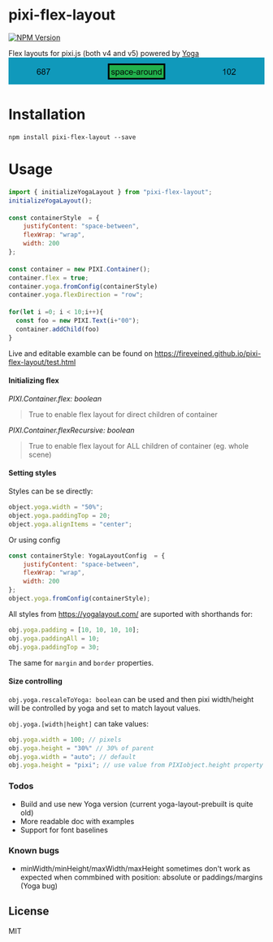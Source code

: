 # pixi-flex-layout

[![NPM Version][npm-image]][npm-url]

Flex layouts for pixi.js (both v4 and v5) powered by [Yoga](https://yogalayout.com/)
![example](test/space-around.png)
# Installation

```
npm install pixi-flex-layout --save
```

# Usage
```javascript
import { initializeYogaLayout } from "pixi-flex-layout";
initializeYogaLayout();

const containerStyle  = {
    justifyContent: "space-between",
    flexWrap: "wrap",
    width: 200
};

const container = new PIXI.Container();
container.flex = true;
container.yoga.fromConfig(containerStyle)
container.yoga.flexDirection = "row";

for(let i =0; i < 10;i++){
  const foo = new PIXI.Text(i+"00");
  container.addChild(foo)
}

```
Live and editable examble can be found on https://fireveined.github.io/pixi-flex-layout/test.html

#### Initializing flex
_PIXI.Container.flex: boolean_
> True to enable flex layout for direct children of container

_PIXI.Container.flexRecursive: boolean_
> True to enable flex layout for ALL children of container (eg. whole scene)

#### Setting styles

Styles can be se directly:
```javascript
object.yoga.width = "50%";
object.yoga.paddingTop = 20;
object.yoga.alignItems = "center";
```

Or using config
```javascript
const containerStyle: YogaLayoutConfig  = {
    justifyContent: "space-between",
    flexWrap: "wrap",
    width: 200
};
object.yoga.fromConfig(containerStyle);
```

All styles from https://yogalayout.com/ are suported with shorthands for:
```javascript
obj.yoga.padding = [10, 10, 10, 10];
obj.yoga.paddingAll = 10;  
obj.yoga.paddingTop = 30;
```
The same for `margin` and `border` properties.

#### Size controlling
`obj.yoga.rescaleToYoga: boolean` can be used and then pixi width/height will be controlled by yoga and set to match layout values.

`obj.yoga.[width|height]` can take values: 
```js
obj.yoga.width = 100; // pixels
obj.yoga.height = "30%" // 30% of parent
obj.yoga.width = "auto"; // default 
obj.yoga.height = "pixi"; // use value from PIXIobject.height property 
```
### Todos

 - Build and use new Yoga version (current yoga-layout-prebuilt is quite old)
 - More readable doc with examples
 - Support for font baselines


### Known bugs
 
 - minWidth/minHeight/maxWidth/maxHeight sometimes don't work as expected when commbined with position: absolute or paddings/margins (Yoga bug)
 
 
License
----

MIT


[npm-image]: https://img.shields.io/npm/v/pixi-flex-layout.svg
[npm-url]: https://npmjs.org/package/pixi-flex-layout
